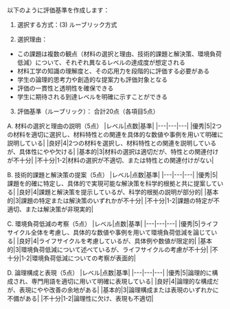 以下のように評価基準を作成します：

1. 選択する方式：(3) ルーブリック方式

2. 選択理由：
- この課題は複数の観点（材料の選択と理由、技術的課題と解決策、環境負荷低減）について、それぞれ異なるレベルの達成度が想定される
- 材料工学の知識の理解度と、その応用力を段階的に評価する必要がある
- 学生の論理的思考力や創造的な提案力も評価対象となる
- 評価の一貫性と透明性を確保できる
- 学生に期待される到達レベルを明確に示すことができる

3. 評価基準（ルーブリック）：
合計20点（各項目5点）

A. 材料の選択と理由の説明（5点）
|レベル|点数|基準|
|---|---|---|
|優秀|5|2つの材料を適切に選択し、材料特性との関連を具体的な数値や事例を用いて明確に説明している|
|良好|4|2つの材料を選択し、材料特性との関連を説明しているが、具体性にやや欠ける|
|基本的|3|材料の選択は適切だが、特性との関連付けが不十分|
|不十分|1-2|材料の選択が不適切、または特性との関連付けがない|

B. 技術的課題と解決策の提案（5点）
|レベル|点数|基準|
|---|---|---|
|優秀|5|課題を的確に特定し、具体的で実現可能な解決策を科学的根拠と共に提案している|
|良好|4|課題と解決策を提示しているが、科学的根拠の説明が部分的|
|基本的|3|課題の特定または解決策のいずれかが不十分|
|不十分|1-2|課題の特定が不適切、または解決策が非現実的|

C. 環境負荷低減の考察（5点）
|レベル|点数|基準|
|---|---|---|
|優秀|5|ライフサイクル全体を考慮し、具体的な数値や事例を用いて環境負荷低減を論じている|
|良好|4|ライフサイクルを考慮しているが、具体例や数値が限定的|
|基本的|3|環境負荷低減について述べているが、ライフサイクルの考慮が不十分|
|不十分|1-2|環境負荷低減についての考察が表面的|

D. 論理構成と表現（5点）
|レベル|点数|基準|
|---|---|---|
|優秀|5|論理的に構成され、専門用語を適切に用いて明確に表現している|
|良好|4|論理的な構成だが、表現にやや改善の余地がある|
|基本的|3|論理構成または表現のいずれかに不備がある|
|不十分|1-2|論理性に欠け、表現も不適切|
